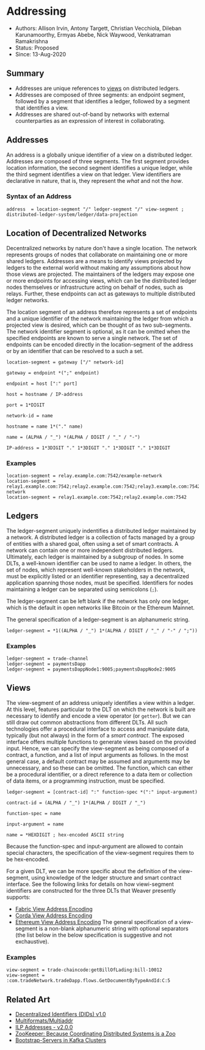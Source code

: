 <!--
 Copyright IBM Corp. All Rights Reserved.

 SPDX-License-Identifier: CC-BY-4.0
 -->
# Addressing

* Authors: Allison Irvin, Antony Targett, Christian Vecchiola, Dileban Karunamoorthy, Ermyas Abebe, Nick Waywood, Venkatraman Ramakrishna
* Status: Proposed
* Since: 13-Aug-2020


## Summary

* Addresses are unique references to [views](../models/views.md) on distributed ledgers.
* Addresses are composed of three segments: an endpoint segment, followed by a segment that identifies a ledger, followed by a segment that identifies a view.
* Addresses are shared out-of-band by networks with external counterparties as an expression of interest in collaborating.

## Addresses

An address is a globally unique identifier of a view on a distributed ledger. Addresses are composed of three segments. The first segment provides location information, the second segment identifies a unique ledger, while the third segment identifies a view on that ledger. View identifiers are declarative in nature, that is, they represent the *what* and not the *how*.

### Syntax of an Address

```
address  = location-segment "/" ledger-segment "/" view-segment ; distributed-ledger-system/ledger/data-projection
```

## Location of Decentralized Networks

Decentralized networks by nature don't have a single location. The network represents groups of nodes that collaborate on maintaining one or more shared ledgers. Addresses are a means to identify views projected by ledgers to the external world without making any assumptions about how those views are projected. The maintainers of the ledgers may expose one or more endpoints for accessing views, which can be the distributed ledger nodes themselves or infrastructure acting on behalf of nodes, such as relays. Further, these endpoints can act as gateways to multiple distributed ledger networks.

The location segment of an address therefore represents a set of endpoints and a unique identifier of the network maintaining the ledger from which a projected view is desired, which can be thought of as two sub-segments. The network identifier segment is optional, as it can be omitted when the specified endpoints are known to serve a single network. The set of endpoints can be encoded directly in the location-segment of the address or by an identifier that can be resolved to a such a set.

```
location-segment = gateway ["/" network-id]

gateway = endpoint *(";" endpoint)

endpoint = host [":" port]

host = hostname / IP-address

port = 1*DIGIT

network-id = name

hostname = name 1*("." name)

name = (ALPHA / "_") *(ALPHA / DIGIT / "_" / "-")

IP-address = 1*3DIGIT "." 1*3DIGIT "." 1*3DIGIT "." 1*3DIGIT
```

### Examples

```
location-segment = relay.example.com:7542/example-network
location-segment = relay1.example.com:7542;relay2.example.com:7542;relay3.example.com:7542/example-network
location-segment = relay1.example.com:7542;relay2.example.com:7542
```

## Ledgers

The ledger-segment uniquely indentifies a distributed ledger maintained by a network. A distributed ledger is a collection of facts managed by a group of entities with a shared goal, often using a set of smart contracts. A network can contain one or more independent distributed ledgers. Ultimately, each ledger is maintained by a subgroup of nodes. In some DLTs, a well-known identifier can be used to name a ledger. In others, the set of nodes, which represent well-known stakeholders in the network, must be explicitly listed or an identifier representing, say a decentralized application spanning those nodes, must be specified. Identifiers for nodes maintaining a ledger can be separated using semicolons (`;`).

The ledger-segment can be left blank if the network has only one ledger, which is the default in open networks like Bitcoin or the Ethereum Mainnet.

The general specification of a ledger-segment is an alphanumeric string.

```
ledger-segment = *1((ALPHA / "_") 1*(ALPHA / DIGIT / "_" / "-" / ";"))
```

### Examples

```
ledger-segment = trade-channel
ledger-segment = paymentsDapp
ledger-segment = paymentsDappNode1:9005;paymentsDappNode2:9005
```

## Views

The view-segment of an address uniquely identifies a view within a ledger. At this level, features particular to the DLT on which the network is built are necessary to identify and encode a view operator (or `getter`). But we can still draw out common abstractions from different DLTs. All such technologies offer a procedural interface to access and manipulate data, typically (but not always) in the form of a _smart contract_. The exposed interface offers multiple functions to generate views based on the provided input. Hence, we can specify the view-segment as being composed of a contract, a function, and a list of input arguments as follows. In the most general case, a default contract may be assumed and arguments may be unnecessary, and so these can be omitted. The function, which can either be a procedural identifier, or a direct reference to a data item or collection of data items, or a programming instruction, must be specified.

```
ledger-segment = [contract-id] ":" function-spec *(":" input-argument)

contract-id = (ALPHA / "_") 1*(ALPHA / DIGIT / "_")

function-spec = name

input-argument = name

name = *HEXDIGIT ; hex-encoded ASCII string
```

Because the function-spec and input-argument are allowed to contain special characters, the specification of the view-segment requires them to be hex-encoded.

For a given DLT, we can be more specific about the definition of the view-segment, using knowledge of the ledger structure and smart contract interface. See the following links for details on how viewi-segment identifiers are constructed for the three DLTs that Weaver presently supports:
* [Fabric View Address Encoding](./views-fabric.md)
* [Corda View Address Encoding](./views-corda.md)
* [Ethereum View Address Encoding](./views-ethereum.md)
The general specification of a view-segment is a non-blank alphanumeric string with optional separators (the list below in the below specification is suggestive and not exchaustive).

### Examples

```
view-segment = trade-chaincode:getBillOfLading:bill-10012
view-segment = :com.tradeNetwork.tradeDapp.flows.GetDocumentByTypeAndId:C:5
```

## Related Art

* [Decentralized Identifiers (DIDs) v1.0](https://w3c.github.io/did-core/)
* [Multiformats/Multiaddr](https://multiformats.io/multiaddr/)
* [ILP Addresses - v2.0.0](https://interledger.org/rfcs/0015-ilp-addresses/)
* [ZooKeeper: Because Coordinating Distributed Systems is a Zoo](https://zookeeper.apache.org/doc/r3.6.1/zookeeperProgrammers.html)
* [Bootstrap-Servers in Kafka Clusters](https://kafka.apache.org/documentation/#bootstrap.servers/)
